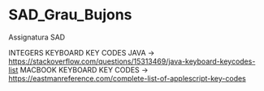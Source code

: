 # SAD_Grau_Bujons
Assignatura SAD

INTEGERS KEYBOARD KEY CODES JAVA -> https://stackoverflow.com/questions/15313469/java-keyboard-keycodes-list
MACBOOK KEYBOARD KEY CODES -> https://eastmanreference.com/complete-list-of-applescript-key-codes
